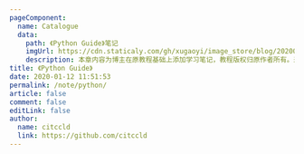 ```yaml
---
pageComponent:
  name: Catalogue
  data:
    path: 《Python Guide》笔记
    imgUrl: https://cdn.staticaly.com/gh/xugaoyi/image_store/blog/20200112120340.png
    description: 本章内容为博主在原教程基础上添加学习笔记，教程版权归原作者所有。来源：<a href='https://wangdoc.com/javascript/' target='_blank'>Python教程</a>
title: 《Python Guide》
date: 2020-01-12 11:51:53
permalink: /note/python/
article: false
comment: false
editLink: false
author:
  name: citccld
  link: https://github.com/citccld
---
```

